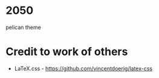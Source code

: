 # 2050

pelican theme




# Credit to work of others
- LaTeX.css - https://github.com/vincentdoerig/latex-css